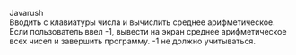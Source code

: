 Javarush <br />
Вводить с клавиатуры числа и вычислить среднее арифметическое.
Если пользователь ввел -1, вывести на экран среднее арифметическое всех чисел и завершить программу.
-1 не должно учитываться.
